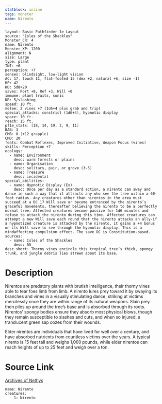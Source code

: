 ```yaml
---
statblock: inline
tags: monster
name: Nirento
---
```

```statblock
layout: Basic Pathfinder 1e Layout
source: "Isles of the Shackles"
Monster_CR: 4
name: Nirento
Monster_XP: 1200
alignment: N
size: Large
type: plant
INI: +6
perception: +7
senses: blindsight, low-light vision
AC: 17, touch 11, flat-footed 15 (dex +2, natural +6, size -1)
HP: 42
HD: 5d8+20
saves: Fort +8, Ref +3, Will +0
immune: plant traits, sonic
DR: 5/slashing
speed: 10 ft.
melee: 2 vines +7 (1d6+4 plus grab and trip)
special_attacks: constrict (1d6+4), hypnotic display
space: 10 ft.
reach: 15 ft.
pf1e_stats: [18, 14, 19, 2, 9, 11]
BAB: 3
CMB: 8 (+12 grapple)
CMD: 20
feats: Combat Reflexes, Improved Initiative, Weapon Focus (vines)
skills: Perception +7
ecology:
  - name: Environment
    desc: warm forests or plains
  - name: Organisation
    desc: solitary, pair, or grove (3-5)
  - name: Treasure
    desc: incidental
special_abilities:
  - name: Hypnotic Display (Ex)
    desc: Once per day as a standard action, a nirento can sway and dance in such a way that it attracts any who see the tree within a 60-foot radius. Any creatures other than nirentos in the area must succeed at a DC 17 Will save or become entranced by the nirento’s graceful movements, thereafter believing the nirento to be a perfectly normal tree. Affected creatures become passive for 1d6 minutes and refuse to attack the nirento during this time. Affected creatures can attempt a new Will save each round that the nirento attacks an ally-if a hypnotized creature is attacked by the nirento, it gains a +4 bonus on its Will save to see through the hypnotic display. This is a mindaffecting compulsion effect. The save DC is Constitution-based.
sources:
  - name: Isles of the Shackles
    desc: 55
desc_short: Thorny vines encircle this tropical tree’s thick, spongy trunk, and jungle debris lies strewn about its base.
```
# Description
Nirentos are predatory plants with brutish intelligence, their thorny vines able to tear foes limb from limb. A nirento lures prey toward it by swaying its branches and vines in a visually stimulating dance, striking at victims mercilessly once they are within range of its natural weapons. Slain prey then piles up around the tree’s base and is absorbed through its roots. Nirentos’ spongy bodies ensure they absorb most physical blows, though they remain susceptible to slashes and cuts, and when so injured, a translucent green sap oozes from their wounds.

Elder nirentos are individuals that have lived for well over a century, and have absorbed nutrients from countless victims over the years. A typical nirento is 15 feet tall and weighs 1,000 pounds, while elder nirentos can reach heights of up to 25 feet and weigh over a ton.
# Source Link
[Archives of Nethys](https://aonprd.com/MonsterDisplay.aspx?ItemName=Nirento)
```encounter-table
name: Nirento
creatures:
  - 1: Nirento
```
